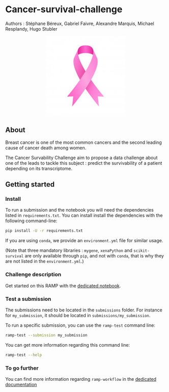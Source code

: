 # Cancer-survival-challenge

Authors : Stéphane Béreux, Gabriel Faivre, Alexandre Marquis, Michael Resplandy, Hugo Stubler

<div style="text-align: center">
<img src="https://raw.githubusercontent.com/StephaneBereux/Cancer-survival-challenge/master/img/symbol.jpg" width="250px" />
</div>

## About

Breast cancer is one of the most common cancers and the second leading cause of cancer death among women.

The Cancer Survability Challenge aim to propose a data challenge about one of the leads to tackle this subject : predict the survivability of a patient depending on its transcriptome.


## Getting started

### Install

To run a submission and the notebook you will need the dependencies listed
in `requirements.txt`. You can install install the dependencies with the
following command-line:

```bash
pip install -U -r requirements.txt
```

If you are using `conda`, we provide an `environment.yml` file for similar
usage.

(Note that three mandatory libraries : `mygene`, `xenaPython` and `scikit-survival` are only available through `pip`, and not with `conda`, that is why they are not listed in the `environment.yml`.)

### Challenge description

Get started on this RAMP with the
[dedicated notebook](starting_kit.ipynb).

### Test a submission

The submissions need to be located in the `submissions` folder. For instance
for `my_submission`, it should be located in `submissions/my_submission`.

To run a specific submission, you can use the `ramp-test` command line:

```bash
ramp-test --submission my_submission
```

You can get more information regarding this command line:

```bash
ramp-test --help
```

### To go further

You can find more information regarding `ramp-workflow` in the
[dedicated documentation](https://paris-saclay-cds.github.io/ramp-docs/ramp-workflow/stable/using_kits.html)
